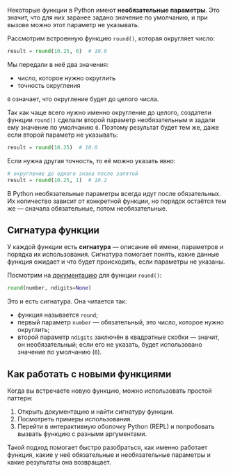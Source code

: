 Некоторые функции в Python имеют **необязательные параметры**. Это значит, что для них заранее задано значение по умолчанию, и при вызове можно этот параметр не указывать.  

Рассмотрим встроенную функцию `round()`, которая округляет число:  

```python
result = round(10.25, 0)  # 10.0
```

Мы передали в неё два значения:  

- число, которое нужно округлить  
- точность округления  

`0` означает, что округление будет до целого числа.  

Так как чаще всего нужно именно округление до целого, создатели функции `round()` сделали второй параметр необязательным и задали ему значение по умолчанию `0`. Поэтому результат будет тем же, даже если второй параметр не указывать:  

```python
result = round(10.25)  # 10.0
```

Если нужна другая точность, то её можно указать явно:  

```python
# округление до одного знака после запятой
result = round(10.25, 1)  # 10.2
```

В Python необязательные параметры всегда идут после обязательных. Их количество зависит от конкретной функции, но порядок остаётся тем же — сначала обязательные, потом необязательные.  

## Сигнатура функции

У каждой функции есть **сигнатура** — описание её имени, параметров и порядка их использования. Сигнатура помогает понять, какие данные функция ожидает и что будет происходить, если параметры не указаны.  

Посмотрим на [документацию](https://docs.python.org/3/library/functions.html#round) для функции `round()`:

```python
round(number, ndigits=None)
```

Это и есть сигнатура. Она читается так:  

- функция называется `round`;
- первый параметр `number` — обязательный, это число, которое нужно округлить;
- второй параметр `ndigits` заключён в квадратные скобки — значит, он необязательный; если его не указать, будет использовано значение по умолчанию (`0`).

## Как работать с новыми функциями

Когда вы встречаете новую функцию, можно использовать простой паттерн:  

1. Открыть документацию и найти сигнатуру функции.  
2. Посмотреть примеры использования.  
3. Перейти в интерактивную оболочку Python (REPL) и попробовать вызвать функцию с разными аргументами.  

Такой подход помогает быстро разобраться, как именно работает функция, какие у неё обязательные и необязательные параметры и какие результаты она возвращает.
